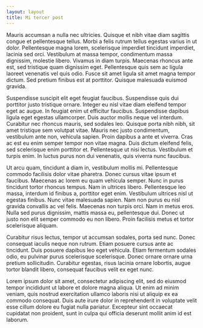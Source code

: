 ```yaml
---
layout: layout
title: Mi tercer post
---
```

Mauris accumsan a nulla nec ultricies. Quisque et nibh vitae diam sagittis congue et pellentesque tellus. Morbi a felis rutrum tellus egestas varius in ut dolor. Pellentesque magna lorem, scelerisque imperdiet tincidunt imperdiet, lacinia sed orci. Vestibulum at massa tempor, condimentum massa dignissim, molestie libero. Vivamus in diam turpis. Maecenas rhoncus ante est, sed tristique quam dignissim eget. Pellentesque quis sem ac ligula laoreet venenatis vel quis odio. Fusce sit amet ligula sit amet magna tempor dictum. Sed pretium finibus est at porttitor. Quisque malesuada euismod gravida.

Suspendisse suscipit elit eget feugiat faucibus. Suspendisse quis dui porttitor justo tristique ornare. Integer eu nisl vitae diam eleifend tempor eget ac augue. In feugiat enim ut efficitur faucibus. Suspendisse dapibus ligula eget egestas ullamcorper. Duis auctor mollis neque vel interdum. Curabitur nec rhoncus mauris, sed sodales leo. Quisque porta nibh nibh, sit amet tristique sem volutpat vitae. Mauris nec justo condimentum, vestibulum ante non, vehicula sapien. Proin dapibus a ante et viverra. Cras ac est eu enim semper tempor non vitae magna. Duis dictum eleifend felis, sed scelerisque enim porttitor et. Pellentesque ut nisi lectus. Vestibulum et turpis enim. In luctus purus non dui venenatis, quis viverra nunc faucibus.

Ut arcu quam, tincidunt a diam in, vestibulum mollis mi. Pellentesque commodo facilisis dolor vitae pharetra. Donec cursus vitae ipsum et faucibus. Maecenas ac lorem eu quam vehicula semper. Nunc in purus tincidunt tortor rhoncus tempus. Nam in ultrices libero. Pellentesque leo massa, interdum id finibus a, porttitor eget enim. Vestibulum ultrices nisl ut egestas finibus. Nunc vitae malesuada sapien. Nam non purus eu nisl gravida convallis ac vel felis. Maecenas non turpis orci. Nam in metus eros. Nulla sed purus dignissim, mattis massa eu, pellentesque dui. Donec ut justo non elit semper commodo eu non libero. Proin facilisis metus et tortor scelerisque aliquam.

Curabitur risus lectus, tempor ut accumsan sodales, porta sed nunc. Donec consequat iaculis neque non rutrum. Etiam posuere cursus ante ac tincidunt. Duis posuere dapibus leo eget vehicula. Etiam fermentum sodales odio, eu pulvinar purus scelerisque scelerisque. Donec ornare ornare urna pretium sollicitudin. Curabitur egestas, risus lacinia ornare lobortis, augue tortor blandit libero, consequat faucibus velit ex eget nunc. 

Lorem ipsum dolor sit amet, consectetur adipiscing elit, sed do eiusmod tempor incididunt ut labore et dolore magna aliqua. Ut enim ad minim veniam, quis nostrud exercitation ullamco laboris nisi ut aliquip ex ea commodo consequat. Duis aute irure dolor in reprehenderit in voluptate velit esse cillum dolore eu fugiat nulla pariatur. Excepteur sint occaecat cupidatat non proident, sunt in culpa qui officia deserunt mollit anim id est laborum.

